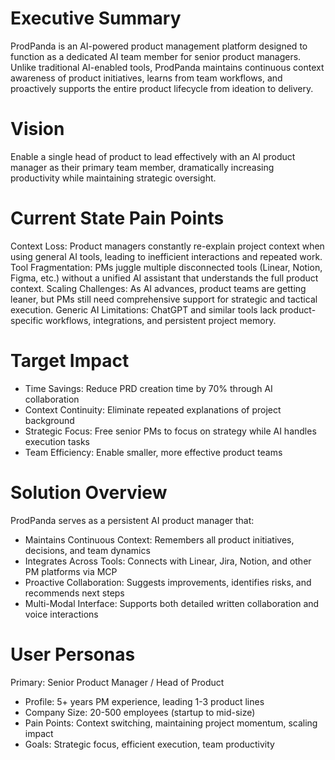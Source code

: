 # Executive Summary
ProdPanda is an AI-powered product management platform designed to function as a dedicated AI team member for senior product managers. Unlike traditional AI-enabled tools, ProdPanda maintains continuous context awareness of product initiatives, learns from team workflows, and proactively supports the entire product lifecycle from ideation to delivery.

# Vision
Enable a single head of product to lead effectively with an AI product manager as their primary team member, dramatically increasing productivity while maintaining strategic oversight.

# Current State Pain Points
Context Loss: Product managers constantly re-explain project context when using general AI tools, leading to inefficient interactions and repeated work.
Tool Fragmentation: PMs juggle multiple disconnected tools (Linear, Notion, Figma, etc.) without a unified AI assistant that understands the full product context.
Scaling Challenges: As AI advances, product teams are getting leaner, but PMs still need comprehensive support for strategic and tactical execution.
Generic AI Limitations: ChatGPT and similar tools lack product-specific workflows, integrations, and persistent project memory.


# Target Impact
- Time Savings: Reduce PRD creation time by 70% through AI collaboration
- Context Continuity: Eliminate repeated explanations of project background
- Strategic Focus: Free senior PMs to focus on strategy while AI handles execution tasks
- Team Efficiency: Enable smaller, more effective product teams

# Solution Overview
ProdPanda serves as a persistent AI product manager that:

- Maintains Continuous Context: Remembers all product initiatives, decisions, and team dynamics
- Integrates Across Tools: Connects with Linear, Jira, Notion, and other PM platforms via MCP
- Proactive Collaboration: Suggests improvements, identifies risks, and recommends next steps
- Multi-Modal Interface: Supports both detailed written collaboration and voice interactions

# User Personas
Primary: Senior Product Manager / Head of Product

- Profile: 5+ years PM experience, leading 1-3 product lines
- Company Size: 20-500 employees (startup to mid-size)
- Pain Points: Context switching, maintaining project momentum, scaling impact
- Goals: Strategic focus, efficient execution, team productivity

